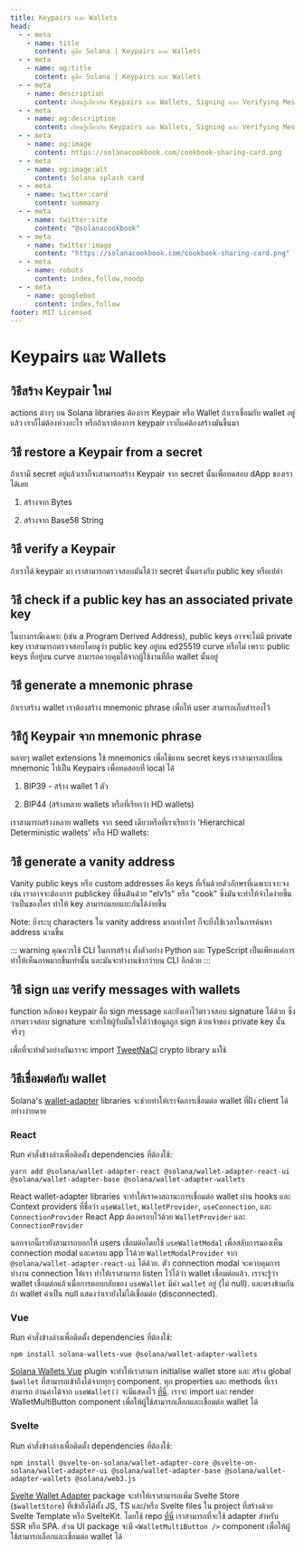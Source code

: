 ```yaml
---
title: Keypairs และ Wallets
head:
  - - meta
    - name: title
      content: คู่มือ Solana | Keypairs และ Wallets
  - - meta
    - name: og:title
      content: คู่มือ Solana | Keypairs และ Wallets
  - - meta
    - name: description
      content: เรียนรู้เกี่ยวกับ Keypairs และ Wallets, Signing และ Verifying Messages และข้อมูลอ้างอิงอื่นๆ สำหรับพัฒนาบน Solana ได้ที่คู่มือ Solana.
  - - meta
    - name: og:description
      content: เรียนรู้เกี่ยวกับ Keypairs และ Wallets, Signing และ Verifying Messages และข้อมูลอ้างอิงอื่นๆ สำหรับพัฒนาบน Solana ได้ที่คู่มือ Solana.
  - - meta
    - name: og:image
      content: https://solanacookbook.com/cookbook-sharing-card.png
  - - meta
    - name: og:image:alt
      content: Solana splash card
  - - meta
    - name: twitter:card
      content: summary
  - - meta
    - name: twitter:site
      content: "@solanacookbook"
  - - meta
    - name: twitter:image
      content: "https://solanacookbook.com/cookbook-sharing-card.png"
  - - meta
    - name: robots
      content: index,follow,noodp
  - - meta
    - name: googlebot
      content: index,follow
footer: MIT Licensed
---
```


# Keypairs และ Wallets

## วิธีสร้าง Keypair ใหม่

actions ต่างๆ บน Solana libraries ต้องการ Keypair หรือ Wallet ถ้าเราเชื่อมกับ wallet อยู่แล้ว เราก็ไม่ต้องห่วงอะไร หรือถ้าเราต้องการ keypair เราก็แค่ต้องสร้างมันขึ้นมา

<SolanaCodeGroup>
  <SolanaCodeGroupItem title="TS" active>

  <template v-slot:default>

@[code](@/code/keypairs-and-wallets/generate-keypair/generate-keypair.en.ts)

  </template>

  <template v-slot:preview>

@[code](@/code/keypairs-and-wallets/generate-keypair/generate-keypair.preview.en.ts)

  </template>

  </SolanaCodeGroupItem>

  <SolanaCodeGroupItem title="Python" >

  <template v-slot:default>

@[code](@/code/keypairs-and-wallets/generate-keypair/generate-keypair.en.py)

  </template>

  <template v-slot:preview>

@[code](@/code/keypairs-and-wallets/generate-keypair/generate-keypair.preview.en.py)

  </template>

  </SolanaCodeGroupItem>

  <SolanaCodeGroupItem title="Rust" >

  <template v-slot:default>

@[code](@/code/keypairs-and-wallets/generate-keypair/generate-keypair.en.rs)

  </template>

  <template v-slot:preview>

@[code](@/code/keypairs-and-wallets/generate-keypair/generate-keypair.preview.en.rs)

  </template>

  </SolanaCodeGroupItem>

  <SolanaCodeGroupItem title="CLI">

  <template v-slot:default>

@[code](@/code/keypairs-and-wallets/generate-keypair/generate-keypair.en.sh)

  </template>

  <template v-slot:preview>

@[code](@/code/keypairs-and-wallets/generate-keypair/generate-keypair.preview.en.sh)

  </template>

  </SolanaCodeGroupItem>

</SolanaCodeGroup>

## วิธี restore a Keypair from a secret

ถ้าเรามี secret อยู่แล้วเราก็จะสามารถสร้าง Keypair จาก secret นั้นเพื่อทดสอบ dApp ของเราได้เลย

1. สร้างจาก Bytes

<SolanaCodeGroup>
   <SolanaCodeGroupItem title="TS" active>

  <template v-slot:default>

@[code](@/code/keypairs-and-wallets/keypair-from-secret/keypair-from-secret.en.ts)

  </template>

  <template v-slot:preview>

@[code](@/code/keypairs-and-wallets/keypair-from-secret/keypair-from-secret.preview.en.ts)

  </template>

  </SolanaCodeGroupItem>

  <SolanaCodeGroupItem title="Python">

  <template v-slot:default>

@[code](@/code/keypairs-and-wallets/keypair-from-secret/keypair-from-secret.en.py)

  </template>

  <template v-slot:preview>

@[code](@/code/keypairs-and-wallets/keypair-from-secret/keypair-from-secret.preview.en.py)

  </template>

  </SolanaCodeGroupItem>

   <SolanaCodeGroupItem title="Rust">

  <template v-slot:default>

@[code](@/code/keypairs-and-wallets/keypair-from-secret/keypair-from-secret.en.rs)

  </template>

  <template v-slot:preview>

@[code](@/code/keypairs-and-wallets/keypair-from-secret/keypair-from-secret.preview.en.rs)

  </template>

  </SolanaCodeGroupItem>

  <SolanaCodeGroupItem title="CLI">

  <template v-slot:default>

@[code](@/code/keypairs-and-wallets/keypair-from-secret/keypair-from-secret.en.sh)

  </template>

  <template v-slot:preview>

@[code](@/code/keypairs-and-wallets/keypair-from-secret/keypair-from-secret.en.sh)

  </template>

  </SolanaCodeGroupItem>

</SolanaCodeGroup>

2. สร้างจาก Base58 String

<SolanaCodeGroup>
   <SolanaCodeGroupItem title="TS" active>

  <template v-slot:default>

@[code](@/code/keypairs-and-wallets/keypair-from-secret/from-bs58.en.ts)

  </template>

  <template v-slot:preview>

@[code](@/code/keypairs-and-wallets/keypair-from-secret/from-bs58.preview.en.ts)

  </template>

  </SolanaCodeGroupItem>

  <SolanaCodeGroupItem title="Python">

  <template v-slot:default>

@[code](@/code/keypairs-and-wallets/keypair-from-secret/from-bs58.en.py)

  </template>

  <template v-slot:preview>

@[code](@/code/keypairs-and-wallets/keypair-from-secret/from-bs58.preview.en.py)

  </template>

  </SolanaCodeGroupItem>

   <SolanaCodeGroupItem title="Rust">

  <template v-slot:default>

@[code](@/code/keypairs-and-wallets/keypair-from-secret/from-bs58.en.rs)

  </template>

  <template v-slot:preview>

@[code](@/code/keypairs-and-wallets/keypair-from-secret/from-bs58.preview.en.rs)

  </template>

  </SolanaCodeGroupItem>

</SolanaCodeGroup>

## วิธี verify a Keypair

ถ้าเราได้ keypair มา เราสามารถตรวจสอบมันได้ว่า secret นั้นตรงกับ public key หรือเปล่า

<SolanaCodeGroup>
   <SolanaCodeGroupItem title="TS" active>

  <template v-slot:default>

@[code](@/code/keypairs-and-wallets/verify-keypair/verify-keypair.en.ts)

  </template>

  <template v-slot:preview>

@[code](@/code/keypairs-and-wallets/verify-keypair/verify-keypair.preview.en.ts)

  </template>

  </SolanaCodeGroupItem>

   <SolanaCodeGroupItem title="Python">

  <template v-slot:default>

@[code](@/code/keypairs-and-wallets/verify-keypair/verify-keypair.en.py)

  </template>

  <template v-slot:preview>

@[code](@/code/keypairs-and-wallets/verify-keypair/verify-keypair.preview.en.py)

  </template>

  </SolanaCodeGroupItem>

  <SolanaCodeGroupItem title="CLI">

  <template v-slot:default>

@[code](@/code/keypairs-and-wallets/verify-keypair/verify-keypair.en.sh)

  </template>

  <template v-slot:preview>

@[code](@/code/keypairs-and-wallets/verify-keypair/verify-keypair.en.sh)

  </template>

  </SolanaCodeGroupItem>

</SolanaCodeGroup>

## วิธี check if a public key has an associated private key

ในบางกรณีเฉพาะ (เช่น a Program Derived Address), public keys อาจจะไม่มี private key เราสามารถตรวจสอบโดยดูว่า public key อยู่บน ed25519 curve หรือไม่ เพราะ public keys ที่อยู่บน curve สามารถควบคุมได้จากผู้ใช้งานที่ถือ wallet นั้นอยู่

<SolanaCodeGroup>
  <SolanaCodeGroupItem title="TS" active>

  <template v-slot:default>

@[code](@/code/keypairs-and-wallets/check-valid-publickey/check-valid-publickey.ts)

  </template>

  <template v-slot:preview>

@[code](@/code/keypairs-and-wallets/check-valid-publickey/check-valid-publickey.preview.ts)

  </template>

  </SolanaCodeGroupItem>

  <SolanaCodeGroupItem title="Python" active>

  <template v-slot:default>

@[code](@/code/keypairs-and-wallets/check-valid-publickey/check-valid-publickey.py)

  </template>

  <template v-slot:preview>

@[code](@/code/keypairs-and-wallets/check-valid-publickey/check-valid-publickey.preview.py)

  </template>

  </SolanaCodeGroupItem>

  <SolanaCodeGroupItem title="Rust" active>

  <template v-slot:default>

@[code](@/code/keypairs-and-wallets/check-valid-publickey/check-valid-publickey.rs)

  </template>

  <template v-slot:preview>

@[code](@/code/keypairs-and-wallets/check-valid-publickey/check-valid-publickey.preview.rs)

  </template>

  </SolanaCodeGroupItem>

</SolanaCodeGroup>


## วิธี generate a mnemonic phrase

ถ้าเราสร้าง wallet เราต้องสร้าง mnemonic phrase เพื่อให้ user สามารถเก็บสำรองไว้

<SolanaCodeGroup>
  <SolanaCodeGroupItem title="TS" active>

  <template v-slot:default>

@[code](@/code/keypairs-and-wallets/generate-mnemonic/from-bip39.ts)

  </template>

  <template v-slot:preview>

@[code](@/code/keypairs-and-wallets/generate-mnemonic/from-bip39.preview.ts)

  </template>

  </SolanaCodeGroupItem>

  <SolanaCodeGroupItem title="Python">

  <template v-slot:default>

@[code](@/code/keypairs-and-wallets/generate-mnemonic/from-bip39.py)

  </template>

  <template v-slot:preview>

@[code](@/code/keypairs-and-wallets/generate-mnemonic/from-bip39.preview.py)

  </template>

  </SolanaCodeGroupItem>

  <SolanaCodeGroupItem title="CLI">

  <template v-slot:default>

@[code](@/code/keypairs-and-wallets/generate-mnemonic/from-bip39.sh)

  </template>

  <template v-slot:preview>

@[code](@/code/keypairs-and-wallets/generate-mnemonic/from-bip39.sh)

  </template>

  </SolanaCodeGroupItem>

</SolanaCodeGroup>

## วิธีกู้ Keypair จาก mnemonic phrase

หลายๆ wallet extensions ใช้ mnemonics เพื่อใช้แทน secret keys เราสามารถเปลี่ยน mnemonic ไปเป็น Keypairs เพื่อทดสอบที่ local ได้

1. BIP39 - สร้าง wallet 1 ตัว

<SolanaCodeGroup>
   <SolanaCodeGroupItem title="TS" active>

  <template v-slot:default>

@[code](@/code/keypairs-and-wallets/mnemonic-to-keypair/from-bip39.ts)

  </template>

  <template v-slot:preview>

@[code](@/code/keypairs-and-wallets/mnemonic-to-keypair/from-bip39.preview.ts)

  </template>

  </SolanaCodeGroupItem>

  <SolanaCodeGroupItem title="Python">

  <template v-slot:default>

@[code](@/code/keypairs-and-wallets/mnemonic-to-keypair/from-bip39.py)

  </template>

  <template v-slot:preview>

@[code](@/code/keypairs-and-wallets/mnemonic-to-keypair/from-bip39.preview.py)

  </template>

  </SolanaCodeGroupItem>

  <SolanaCodeGroupItem title="CLI">

  <template v-slot:default>

@[code](@/code/keypairs-and-wallets/mnemonic-to-keypair/from-bip39.sh)

  </template>

  <template v-slot:preview>

@[code](@/code/keypairs-and-wallets/mnemonic-to-keypair/from-bip39.sh)

  </template>

  </SolanaCodeGroupItem>

</SolanaCodeGroup>

2. BIP44 (สร้างหลาย wallets หรือที่เรียกว่า HD wallets)

เราสามารถสร้างหลาย wallets จาก seed เดียวหรือที่เราเรียกว่า 'Hierarchical Deterministic wallets' หรือ HD wallets:

<SolanaCodeGroup>
   <SolanaCodeGroupItem title="TS" active>

  <template v-slot:default>

@[code](@/code/keypairs-and-wallets/mnemonic-to-keypair/from-bip44.ts)

  </template>

  <template v-slot:preview>

@[code](@/code/keypairs-and-wallets/mnemonic-to-keypair/from-bip44.preview.ts)

  </template>

  </SolanaCodeGroupItem>

  <SolanaCodeGroupItem title="CLI">

  <template v-slot:default>

@[code](@/code/keypairs-and-wallets/mnemonic-to-keypair/from-bip44.sh)

  </template>

  <template v-slot:preview>

@[code](@/code/keypairs-and-wallets/mnemonic-to-keypair/from-bip44.sh)

  </template>

  </SolanaCodeGroupItem>

</SolanaCodeGroup>

## วิธี generate a vanity address

Vanity public keys หรือ custom addresses คือ keys ที่เริ่มด้วยตัวอักษรที่เฉพาะเจาะจง เช่น เราอาจจะต้องการ publickey ที่ขึ้นต้้นด้วย "elv1s" หรือ "cook" ซึ่งมันจะทำให้จำไดง่ายขึ้นว่าเป็นของใคร ทำให้ key สามารถแยกแยะกันได้ง่ายขึ้น

Note: ยิ่งระบุ characters ใน vanity address มากเท่าไหร่ ก็จะยิ่งใช้เวลาในการค้นหา address นานขึ้น

::: warning
คุณควรใช้ CLI ในการสร้าง ทั้งตัวอย่าง Python และ TypeScript เป็นเพียงแค่การทำให้เห็นภาพมากขึ้นเท่านั้น และมันจะทำงานช้ากว่าบน CLI อีกด้วย
:::

<SolanaCodeGroup>
   <SolanaCodeGroupItem title="TS" active>

  <template v-slot:default>

@[code](@/code/keypairs-and-wallets/vanity-publickeys/vanity-publickeys.en.ts)

  </template>

  <template v-slot:preview>

@[code](@/code/keypairs-and-wallets/vanity-publickeys/vanity-publickeys.preview.en.ts)

  </template>

  </SolanaCodeGroupItem>

  <SolanaCodeGroupItem title="Python">

  <template v-slot:default>

@[code](@/code/keypairs-and-wallets/vanity-publickeys/vanity-publickeys.en.py)

  </template>

  <template v-slot:preview>

@[code](@/code/keypairs-and-wallets/vanity-publickeys/vanity-publickeys.preview.en.py)

  </template>

  </SolanaCodeGroupItem>

  <SolanaCodeGroupItem title="CLI">

  <template v-slot:default>

@[code](@/code/keypairs-and-wallets/vanity-publickeys/vanity-publickeys.en.sh)

  </template>

  <template v-slot:preview>

@[code](@/code/keypairs-and-wallets/vanity-publickeys/vanity-publickeys.en.sh)

  </template>

  </SolanaCodeGroupItem>

</SolanaCodeGroup>

## วิธี sign และ verify messages with wallets

function หลักของ keypair คือ sign message และยังเอาไว้ตรวจสอบ signature ได้ด้วย ซึ่งการตรวจสอบ signature จะทำให้ผู้รับมั่นใจได้ว่าข้อมูลถูก sign ด้วยเจ้าของ private key นั้นจริงๆ

เพื่อที่จะทำตัวอย่างกันเราจะ import [TweetNaCl][1] crypto library มาใช้

<SolanaCodeGroup>
   <SolanaCodeGroupItem title="TS" active>

  <template v-slot:default>

@[code](@/code/keypairs-and-wallets/sign-verify-message/sign-verify-message.en.ts)

  </template>

  <template v-slot:preview>

@[code](@/code/keypairs-and-wallets/sign-verify-message/sign-verify-message.preview.en.ts)

  </template>

  </SolanaCodeGroupItem>

  <SolanaCodeGroupItem title="Python">

  <template v-slot:default>

@[code](@/code/keypairs-and-wallets/sign-verify-message/sign-verify-message.en.py)

  </template>

  <template v-slot:preview>

@[code](@/code/keypairs-and-wallets/sign-verify-message/sign-verify-message.preview.en.py)

  </template>

  </SolanaCodeGroupItem>

</SolanaCodeGroup>

[1]: https://www.npmjs.com/package/tweetnacl

## วิธีเชื่อมต่อกับ wallet

Solana's [wallet-adapter](https://github.com/solana-labs/wallet-adapter) libraries จะช่วยทำให้เราจัดการเชื่อมต่อ wallet ที่ฝั่ง client ได้อย่างง่ายดาย

### React

Run คำสั่งข้างล่างเพื่อติดตั้ง dependencies ที่ต้องใช้:

```/bin/bash
yarn add @solana/wallet-adapter-react @solana/wallet-adapter-react-ui @solana/wallet-adapter-base @solana/wallet-adapter-wallets
```

React wallet-adapter libraries จะทำให้เราคงสถานะการเชื่อมต่อ wallet ผ่าน hooks และ Context providers ที่ชื่อว่า `useWallet`, `WalletProvider`, `useConnection`, และ `ConnectionProvider` React App ต้องครอบไว้ด้วย `WalletProvider` และ `ConnectionProvider`

นอกจากนี้เรายังสามารถบอกให้ users เชื่อมต่อโดยใช้ `useWalletModal` เพื่อสลับการมองเห็น connection modal และครอบ app ไว้ด้วย `WalletModalProvider` จาก `@solana/wallet-adapter-react-ui` ได้ด้วย. ตัว connection modal จะควบคุมการทำงาน connection ให้เรา ทำให้เราสามารถ listen ไว้ได้ว่า wallet เชื่อมต่อแล้ว. เราจะรู้ว่า wallet เชื่อมต่อแล้วเมื่อการตอบกลับของ `useWallet` มีค่า `wallet` อยู่ (ไม่ null). และตรงข้ามกันถ้า wallet ค่าเป็น null แสดงว่าเรายังไม่ได้เชื่อมต่อ (disconnected).

<SolanaCodeGroup>
   <SolanaCodeGroupItem title="TS" active>

  <template v-slot:default>

@[code](@/code/keypairs-and-wallets/connect-to-wallet/connect-to-wallet-react.en.tsx)

  </template>

  <template v-slot:preview>

@[code](@/code/keypairs-and-wallets/connect-to-wallet/connect-to-wallet-react.preview.en.tsx)

  </template>

  </SolanaCodeGroupItem>

</SolanaCodeGroup>

### Vue

Run คำสั่งข้างล่างเพื่อติดตั้ง dependencies ที่ต้องใช้:

```/bin/bash
npm install solana-wallets-vue @solana/wallet-adapter-wallets
```

[Solana Wallets Vue](https://github.com/lorisleiva/solana-wallets-vue) plugin จะทำให้เราสามาร initialise wallet store และ สร้าง global `$wallet` ที่สามารถเข้าถึงได้จากทุกๆ component. ทุก properties และ methods ที่เราสามารถ อ่านค่าได้จาก `useWallet()` จะมีแสดงไว้ [ที่นี่](https://github.com/lorisleiva/solana-wallets-vue#usewallet-references). เราจะ import และ render WalletMultiButton component เพื่อให้ผู้ใช้สามารถเลือกและเชื่อมต่อ wallet ได้

<SolanaCodeGroup>
   <SolanaCodeGroupItem title="Vue" active>

  <template v-slot:default>

@[code](@/code/keypairs-and-wallets/connect-to-wallet/connect-to-wallet-vue.en.vue)

  </template>

  <template v-slot:preview>

@[code](@/code/keypairs-and-wallets/connect-to-wallet/connect-to-wallet-vue.preview.en.vue)

  </template>

  </SolanaCodeGroupItem>

</SolanaCodeGroup>

### Svelte

Run คำสั่งข้างล่างเพื่อติดตั้ง dependencies ที่ต้องใช้:

```/bin/bash
npm install @svelte-on-solana/wallet-adapter-core @svelte-on-solana/wallet-adapter-ui @solana/wallet-adapter-base @solana/wallet-adapter-wallets @solana/web3.js
```

[Svelte Wallet Adapter](https://github.com/svelte-on-solana/wallet-adapter) package จะทำให้เราสามารถเพิ่ม Svelte Store (`$walletStore`) ที่เข้าถึงได้ทั้ง JS, TS และ/หรือ Svelte files ใน project ที่สร้างด้วย Svelte Template หรือ SvelteKit. โดยใช้ repo [ที่นี่](https://github.com/svelte-on-solana/wallet-adapter/blob/master/packages/core/README.md/) เราสามารถที่จะใช้ adapter สำหรับ SSR หรือ SPA. ส่วน UI package จะมี `<WalletMultiButton />` component เพื่อให้ผู้ใช้สามารถเลือกและเชื่อมต่อ wallet ได้

<SolanaCodeGroup>
   <SolanaCodeGroupItem title="Svelte" active>

  <template v-slot:default>

@[code](@/code/keypairs-and-wallets/connect-to-wallet/connect-to-wallet-svelte.en.html)

  </template>

  <template v-slot:preview>

@[code](@/code/keypairs-and-wallets/connect-to-wallet/connect-to-wallet-svelte.preview.en.html)

  </template>

  </SolanaCodeGroupItem>

</SolanaCodeGroup>
